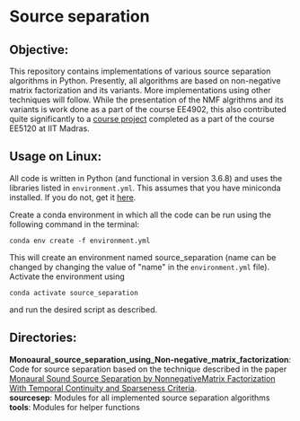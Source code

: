 # Source separation    
   
## Objective:    
This repository contains implementations of various source separation algorithms in Python. Presently, all algorithms are based on non-negative matrix factorization and its variants. More implementations using other techniques will follow.  While the presentation of the NMF algrithms and its variants is work done as a part of the course EE4902, this also contributed quite significantly to a [course project](https://www.youtube.com/watch?v=vc-WlAqv17c) completed as a part of the course EE5120 at IIT Madras. 
     

## Usage on Linux:         

All code is written in Python (and functional in version 3.6.8) and uses the libraries listed in ```environment.yml```. This assumes that you have miniconda installed. If you do not, get it [here](https://conda.io/projects/conda/en/latest/user-guide/install/linux.html).     

Create a conda environment in which all the code can be run using the following command in the terminal:       
```
conda env create -f environment.yml
```     

This will create an environment named source_separation (name can be changed by changing the value of "name" in the ```environment.yml``` file). Activate the environment using 
```
conda activate source_separation
```     

and run the desired script as described.
            
## Directories:           
     
__Monoaural_source_separation_using_Non-negative_matrix_factorization__: Code for source separation based on the technique described in the paper [Monaural Sound Source Separation by NonnegativeMatrix Factorization With Temporal Continuity and Sparseness Criteria](http://www.cs.tut.fi/sgn/arg/music/tuomasv/virtanen_taslp2007.pdf).        
__sourcesep__: Modules for all implemented source separation algorithms       
__tools__: Modules for helper functions      
